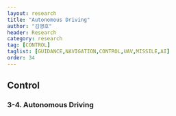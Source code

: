 ```yaml
---
layout: research
title: "Autonomous Driving"
author: "김영호"
header: Research 
category: research 
tag: [CONTROL]
taglist: [GUIDANCE,NAVIGATION,CONTROL,UAV,MISSILE,AI]
order: 34
---
```


## Control
### 3-4. Autonomous Driving
